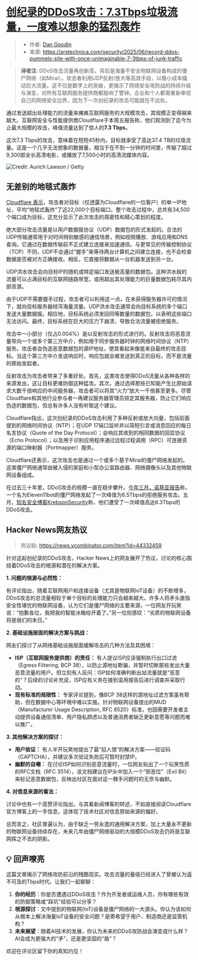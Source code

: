 # [创纪录的DDoS攻击：7.3Tbps垃圾流量，一度难以想象的猛烈轰炸](20250624-Cloudflare-DDos.mp3)

> - 作者: [Dan Goodin](https://arstechnica.com/author/dan-goodin/)
> - 来源: https://arstechnica.com/security/2025/06/record-ddos-pummels-site-with-once-unimaginable-7-3tbps-of-junk-traffic

> **译者注**: DDoS攻击流量再创新高，背后是海量不安全物联网设备构成的僵尸网络（如Mirai）。攻击者利用UDP反射/放大等高效手段，以极小成本撬动巨大流量。这不仅是数字上的突破，更揭示了网络安全攻防战的持续升级与演变，对所有互联网服务提供商都敲响了警钟。企业和个人都需重新审视自己的网络安全边界，因为下一次创纪录的攻击可能就在不远处。

通过发送超出处理能力的流量来瘫痪互联网服务的大规模攻击，其规模正变得越来越大。互联网安全与性能提供商Cloudflare于本周五报告称，他们观测到了迄今为止最大规模的攻击，峰值流量达到了惊人的**7.3 Tbps**。

这次7.3 Tbps的攻击，意味着在短短45秒内，目标就承受了高达37.4 TB的垃圾流量。这是一个几乎无法想象的数据量，相当于在不到一分钟的时间里，传输了超过9,300部全长高清电影，或播放了7,500小时的高清流媒体内容。

![Credit: Aurich Lawson / Getty](https://cdn.arstechnica.net/wp-content/uploads/2020/06/server-ddos-storm-surge.jpg)

## 无差别的地毯式轰炸

 [Cloudflare 表示][2]，攻击者对目标（仅透露为Cloudflare的一位客户）的单一IP地址，平均“地毯式轰炸”了近22,000个目标端口。整个攻击过程中，总共有34,500个端口成为目标，这充分显示了此次攻击的周密性和精心策划的程度。

绝大部分攻击流量是以用户数据报协议（UDP）数据包的形式发起的。合法的UDP传输通常用于对时间特别敏感的通信场景，例如视频播放、游戏应用和DNS查询。它通过在数据传输前不正式建立连接来加速通信。与更常见的传输控制协议（TCP）不同，UDP不会通过“握手”来等待两台计算机之间建立连接，也不会检查数据是否被对方正确接收。相反，它直接将数据从一台机器发送到另一台。

UDP洪水攻击会向目标IP的随机或特定端口发送极高量的数据包。这种洪水般的流量可以占满目标的互联网链路带宽，或用超出其处理能力的巨量数据包耗尽其内部资源。

由于UDP不需要握手过程，攻击者可以利用这一点，在未获得服务器许可的情况下，就向目标服务器倾泻海量流量。UDP洪水攻击通常会向目标系统的多个端口发送大量数据报。相应地，目标系统必须发回同等数量的数据包，以表明这些端口无法访问。最终，目标系统在巨大的压力下崩溃，导致合法流量被拒绝服务。

攻击中一小部分（仅占0.004%）是以反射攻击的形式进行的。反射攻击将恶意流量导向一个或多个第三方中介，例如用于同步服务器时钟的网络时间协议（NTP）服务。攻击者会伪造恶意数据包的源IP地址，使其看起来像是来自最终的攻击目标。当这个第三方中介发送响应时，响应包就会被发送到真正的目标，而不是流量的原始发起者。

反射攻击为攻击者带来了多重好处。首先，这类攻击使得DDoS流量从各种各样的来源发出，这让目标更难防御这种猛攻。其次，通过选择那些已知能产生比原始请求大数千倍响应的中间服务器，攻击者可以将其“火力”放大一千倍甚至更多。尽管Cloudflare和其他行业参与者一再建议服务器管理员锁定其服务器，防止它们响应伪造的数据包，但总有许多人没有听取这个建议。

Cloudflare指出，这次创纪录的DDoS攻击利用了多种反射或放大向量，包括前面提到的网络时间协议（NTP）；在UDP 17端口监听并以简短引言或消息回应的每日名言协议（Quote of the Day Protocol）；会响应其收到的相同数据的回显协议（Echo Protocol）；以及用于识别应用程序通过远程过程调用（RPC）可连接资源的端口映射器（Portmapper）服务。

Cloudflare还表示，这次攻击也是通过一个或多个基于Mirai的僵尸网络发起的。这类僵尸网络通常由被入侵的家庭和小型办公室路由器、网络摄像头以及其他物联网设备组成。

在过去三十年里，DDoS攻击的规模一直在稳步攀升。[今年三月，诺基亚报告][3]称，一个名为Eleven11bot的僵尸网络发起了一次峰值为6.5Tbps的拒绝服务攻击。五月，[知名安全博客KrebsonSecurity][4]称，他们遭受了一次峰值高达6.3Tbps的DDoS攻击。


[2]: https://blog.cloudflare.com/defending-the-internet-how-cloudflare-blocked-a-monumental-7-3-tbps-ddos/
[3]: https://arstechnica.com/security/2025/03/massive-botnet-that-appeared-overnight-is-delivering-record-size-ddoses/
[4]: https://krebsonsecurity.com/2025/05/krebsonsecurity-hit-with-near-record-6-3-tbps-ddos/


## Hacker News网友热议

> 热议贴: https://news.ycombinator.com/item?id=44332459

针对这起创纪录的DDoS攻击，Hacker News上的网友展开了热议，讨论的核心围绕着DDoS攻击的根源和潜在的解决方案。

**1. 问题的根源与必然性：**

有评论指出，随着互联网用户和连接设备（尤其是物联网IoT设备）的不断增多，DDoS攻击的总流量相较于单个目标的处理能力只会越来越大。许多人将矛头直指安全性堪忧的物联网设备，认为它们是僵尸网络的主要来源，一位网友开玩笑说：“抱歉各位，我把我的智能冰箱给开着了。”另一位则感叹：“劣质的物联网设备将是我们的末日。”

**2. 基础设施层面的解决方案与挑战：**

网友们探讨了从网络基础设施层面缓解攻击的几种方法及其困境：
*   **ISP（互联网服务提供商）的责任：** 有人提议ISP应该强制执行出口过滤（Egress Filtering, BCP 38），以防止源地址欺骗，并暂时切断那些发出大量恶意流量的用户。但立刻有人反问：ISP如何准确判断出站流量就是“恶意的”？后续的讨论补充说，ISP应有义务在接到滥用报告后进行调查并采取行动。
*   **现有标准的局限性：** 专家评论提到，像BCP 38这样的源地址过滤方案虽有帮助，但在数据中心等环境中难以实施。针对物联网设备提出的MUD（Manufacturer Usage Description, RFC 8520）标准，也因需要开发者主动提供设备通信清单、用户隐私顾虑以及普通消费者缺乏更新意愿等问题而难以推广。

**3. 其他解决方案的探讨：**

*   **用户验证：** 有人半开玩笑地提出了最“招人恨”的解决方案——验证码（CAPTCHA），并建议多次验证失败后可暂时封禁IP。
*   **幽默的自嘲：** 在讨论ISP如何识别恶意流量时，一位网友贴出了一个玩笑性质的RFC文档（RFC 3514），该文档建议在IP头中加入一个“邪恶位”（Evil Bit）来标记恶意数据包，反映出社区在面对这一棘手问题时的无奈与幽默。

**4. 对信息来源的看法：**

讨论中也有一个高赞评论指出，与其看新闻博客的转述，不如直接阅读Cloudflare官方博客上的一手信息，这体现了技术社区对信息原始来源的偏好。

总而言之，社区普遍认为，由于缺乏一劳永逸的通用解决方案，加上大量永不更新的物联网设备持续存在，未来几年由僵尸网络驱动的大规模DDoS攻击仍将是互联网挥之不去的阴影。

## 💡 回声嘹亮

这篇文章揭示了网络攻防前沿的残酷现实。攻击流量的量级已经进入了曾被认为遥不可及的Tbps时代。让我们一起聊聊：

1.  **你的经历**：你是否遭遇过DDoS攻击？作为开发者或运维人员，你有哪些有效的防御策略或“踩坑”经验可以分享？
2.  **根源探讨**：文中提到的物联网(IoT)设备是僵尸网络的一大源头。你认为该如何从根本上解决海量IoT设备的安全问题？是寄希望于用户、制造商还是监管机构？
3.  **未来展望**：随着AI技术的发展，你认为未来的DDoS攻防战会演变成什么样？AI会成为更强大的“矛”，还是更坚固的“盾”？

欢迎在评论区留下你的真知灼见！